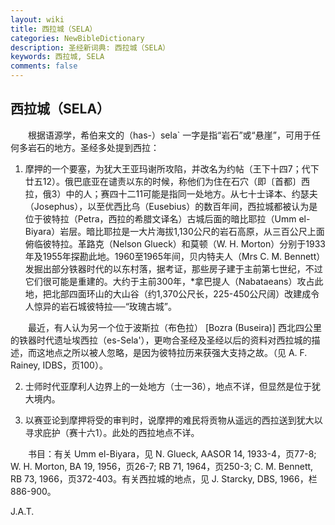 ```yaml
---
layout: wiki
title: 西拉城（SELA）
categories: NewBibleDictionary
description: 圣经新词典: 西拉城（SELA）
keywords: 西拉城, SELA
comments: false
---
```


## 西拉城（SELA）

　　根据语源学，希伯来文的（has-）sela` 一字是指“岩石”或“悬崖”，可用于任何多岩石的地方。圣经多处提到西拉：

1. 摩押的一个要塞，为犹大王亚玛谢所攻陷，并改名为约帖（王下十四7；代下廿五12）。俄巴底亚在谴责以东的时候，称他们为住在石穴（即〔首都〕西拉，俄3）中的人；赛四十二11可能是指同一处地方。从七十士译本、约瑟夫（Josephus），以至优西比乌（Eusebius）的数百年间，西拉城都被认为是位于彼特拉（Petra，西拉的希腊文译名）古城后面的暗比耶拉（Umm el-Biyara）岩层。暗比耶拉是一大片海拔1,130公尺的岩石高原，从三百公尺上面俯临彼特拉。革路克（Nelson Glueck）和莫顿（W. H. Morton）分别于1933年及1955年探勘此地。1960至1965年间，贝内特夫人（Mrs C. M. Bennett）发掘出部分铁器时代的以东村落，据考证，那些房子建于主前第七世纪，不过它们很可能是重建的。大约于主前300年，*拿巴提人（Nabataeans）攻占此地，把北部四面环山的大山谷（约1,370公尺长，225-450公尺阔）改建成令人惊异的岩石城彼特拉──“玫瑰古城”。

　　最近，有人认为另一个位于波斯拉（布色拉） [Bozra (Buseira)] 西北四公里的铁器时代遗址埃西拉（es-Sela'），更吻合圣经及圣经以后的资料对西拉城的描述，而这地点之所以被人忽略，是因为彼特拉历来获强大支持之故。（见 A. F. Rainey, IDBS，页100）。

2. 士师时代亚摩利人边界上的一处地方（士一36），地点不详，但显然是位于犹大境内。

3. 以赛亚论到摩押将受的审判时，说摩押的难民将贡物从遥远的西拉送到犹大以寻求庇护（赛十六1）。此处的西拉地点不详。

　　书目：有关 Umm el-Biyara，见 N. Glueck, AASOR 14, 1933-4，页77-8; W. H. Morton, BA 19, 1956，页26-7; RB 71, 1964，页250-3; C. M. Bennett, RB 73, 1966，页372-403。有关西拉城的地点，见 J. Starcky, DBS, 1966，栏886-900。

J.A.T.








